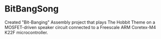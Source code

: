 # BitBangSong
Created "Bit-Banging" Assembly project that plays The Hobbit Theme on a MOSFET-driven speaker circuit connected to a Freescale ARM Coretex-M4 K22F microcontroller.
